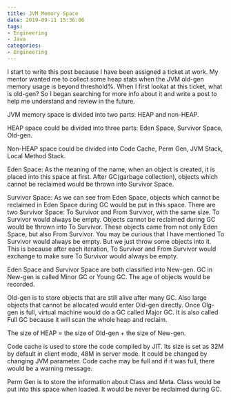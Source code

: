```yaml
---
title: JVM Memory Space
date: 2019-09-11 15:36:06
tags:
- Engineering
- Java
categories:
- Engineering
---
```


I start to write this post because I have been assigned a ticket at work. My mentor wanted me to collect some heap stats when the JVM old-gen memory usage is beyond threshold%. When I first lookat at this ticket, what is old-gen? So I began searching for more info about it and write a post to help me understand and review in the future.

JVM memory space is divided into two parts: HEAP and non-HEAP.

HEAP space could be divided into three parts: Eden Space, Survivor Space, Old-gen.

Non-HEAP space could be divided into Code Cache, Perm Gen, JVM Stack, Local Method Stack.

Eden Space: As the meaning of the name, when an object is created, it is placed into this space at first. After GC(garbage collection), objects which cannot be reclaimed would be thrown into Survivor Space.

Survivor Space: As we can see from Eden Space, objects which cannot be reclaimed in Eden Space during GC would be put in this space. There are two Survivor Space: To Survivor and From Survivor, with the same size. To Survivor would always be empty. Objects cannot be reclaimed during GC would be thrown into To Survivor. These objects came from not only Eden Space, but also From Survivor. You may be curious that I have mentioned To Survivor would always be empty. But we just throw some objects into it. This is because after each iteration, To Survivor and From Survivor would exchange to make sure To Survivor would always be empty.

Eden Space and Survivor Space are both classified into New-gen. GC in New-gen is called Minor GC or Young GC. The age of objects would be recorded.

Old-gen is to store objects that are still alive after many GC. Also large objects that cannot be allocated would enter Old-gen directly. Once Olg-gen is full, virtual machine would do a GC called Major GC. It is also called Full GC because it will scan the whole heap and reclaim.

The size of HEAP = the size of Old-gen + the size of New-gen. 

Code cache is used to store the code compiled by JIT. Its size is set as 32M by default in client mode, 48M in server mode. It could be changed by changing JVM parameter. Code cache may be full and if it was full, there would be a warning message.

Perm Gen is to store the information about Class and Meta. Class would be put into this space when loaded. It would be never be reclaimed during GC.


